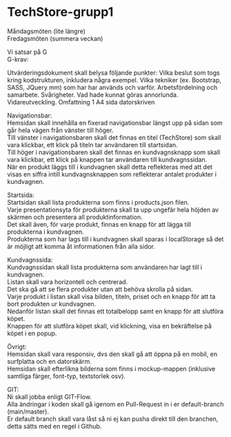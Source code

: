 ﻿# TechStore-grupp1
 
Måndagsmöten (lite längre)<br>
Fredagsmöten (summera veckan)<br>

Vi satsar på G <br>
G-krav:

Utvärderingsdokument skall belysa följande punkter:
Vilka beslut som togs kring kodstrukturen, inkludera några exempel.
Vilka tekniker (ex. Bootstrap, SASS, JQuery mm) som har har används och varför.
Arbetsfördelning och samarbete.
Svårigheter.
Vad hade kunnat göras annorlunda.
Vidareutveckling.
Omfattning 1 A4 sida datorskriven 
 

Navigationsbar:<br>
Hemsidan skall innehålla en fixerad navigationsbar längst upp på sidan som går hela vägen från vänster till höger.<br>
Till vänster i navigationsbaren skall det finnas en titel (TechStore) som skall vara klickbar, ett klick på titeln tar användaren till startsidan.<br>
Till höger i navigationsbaren skall det finnas en kundvagnsknapp som skall vara klickbar, ett klick på knappen tar användaren till kundvagnssidan.<br>
När en produkt läggs till i kundvagnen skall detta reflekteras med att det visas en siffra intill kundvagnsknappen som reflekterar antalet produkter i kundvagnen.<br>
 

Startsida:<br>
Startsidan skall lista produkterna som finns i products.json filen.<br>
Varje presentationsyta för produkterna skall ta upp ungefär hela höjden av skärmen och presentera all produktinformation.<br>
Det skall även, för varje produkt, finnas en knapp för att lägga till produkterna i kundvagnen.<br>
Produkterna som har lags till i kundvagnen skall sparas i localStorage så det är möjligt att komma åt informationen från alla sidor.<br>
 

Kundvagnssida:<br>
Kundvagnssidan skall lista produkterna som användaren har lagt till i kundvagnen.<br>
Listan skall vara horizontell och centrerad.<br>
Det ska gå att se flera produkter utan att behöva skrolla på sidan.<br>
Varje produkt i listan skall visa bilden, titeln, priset och en knapp för att ta bort produkten ur kundvagnen.<br>
Nedanför listan skall det finnas ett totalbelopp samt en knapp för att slutföra köpet.<br>
Knappen för att slutföra köpet skall, vid klickning, visa en bekräftelse på köpet i en popup.<br>
 

Övrigt: <br>
Hemsidan skall vara responsiv, dvs den skall gå att öppna på en mobil, en surfplatta och en datorskärm.<br>
Hemsidan skall efterlikna bilderna som finns i mockup-mappen (inklusive samtliga färger, font-typ, textstorlek osv).<br>

GIT:<br>
Ni skall jobba enligt GIT-Flow.<br>
Alla ändringar i koden skall gå igenom en Pull-Request in i er default-branch (main/master).<br>
Er default branch skall vara låst så ni ej kan pusha direkt till den branchen, detta sätts med en regel i Github.<br>
 
